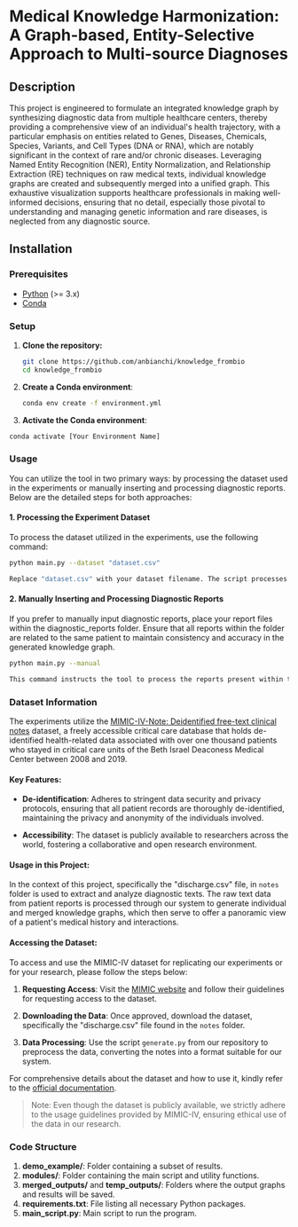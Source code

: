 # Medical Knowledge Harmonization: A Graph-based, Entity-Selective Approach to Multi-source Diagnoses

## Description

This project is engineered to formulate an integrated knowledge graph by synthesizing diagnostic data from multiple healthcare centers, thereby providing a comprehensive view of an individual's health trajectory, with a particular emphasis on entities related to Genes, Diseases, Chemicals, Species, Variants, and Cell Types (DNA or RNA), which are notably significant in the context of rare and/or chronic diseases. Leveraging Named Entity Recognition (NER), Entity Normalization, and Relationship Extraction (RE) techniques on raw medical texts, individual knowledge graphs are created and subsequently merged into a unified graph. This exhaustive visualization supports healthcare professionals in making well-informed decisions, ensuring that no detail, especially those pivotal to understanding and managing genetic information and rare diseases, is neglected from any diagnostic source.

## Installation

### Prerequisites

- [Python](https://www.python.org/) (>= 3.x)
- [Conda](https://docs.conda.io/en/latest/)

### Setup

1. **Clone the repository:**
   ```bash
   git clone https://github.com/anbianchi/knowledge_frombio
   cd knowledge_frombio
2. **Create a Conda environment**:
   ```bash
   conda env create -f environment.yml

3. **Activate the Conda environment**:
  ```bash
  conda activate [Your Environment Name]
  ```

### Usage
You can utilize the tool in two primary ways: by processing the dataset used in the experiments or manually inserting and processing diagnostic reports. Below are the detailed steps for both approaches:

#### 1. Processing the Experiment Dataset

To process the dataset utilized in the experiments, use the following command:

```bash
python main.py --dataset "dataset.csv"

Replace "dataset.csv" with your dataset filename. The script processes the dataset and generates knowledge graphs accordingly.
```

#### 2. Manually Inserting and Processing Diagnostic Reports

If you prefer to manually input diagnostic reports, place your report files within the diagnostic_reports folder. Ensure that all reports within the folder are related to the same patient to maintain consistency and accuracy in the generated knowledge graph.

```bash
python main.py --manual

This command instructs the tool to process the reports present within the diagnostic_reports folder.
```

### Dataset Information

The experiments utilize the [MIMIC-IV-Note: Deidentified free-text clinical notes](https://physionet.org/content/mimic-iv-note/2.2/) dataset, a freely accessible critical care database that holds de-identified health-related data associated with over one thousand patients who stayed in critical care units of the Beth Israel Deaconess Medical Center between 2008 and 2019. 

#### Key Features:
  
- **De-identification**: Adheres to stringent data security and privacy protocols, ensuring that all patient records are thoroughly de-identified, maintaining the privacy and anonymity of the individuals involved.

- **Accessibility**: The dataset is publicly available to researchers across the world, fostering a collaborative and open research environment.

#### Usage in this Project:
In the context of this project, specifically the "discharge.csv" file, in `notes` folder is used to extract and analyze diagnostic texts. The raw text data from patient reports is processed through our system to generate individual and merged knowledge graphs, which then serve to offer a panoramic view of a patient's medical history and interactions.

#### Accessing the Dataset:
To access and use the MIMIC-IV dataset for replicating our experiments or for your research, please follow the steps below:

1. **Requesting Access**: Visit the [MIMIC website](https://physionet.org/content/mimic-iv-note/2.2/) and follow their guidelines for requesting access to the dataset.

2. **Downloading the Data**: Once approved, download the dataset, specifically the "discharge.csv" file found in the `notes` folder. 

3. **Data Processing**: Use the script `generate.py` from our repository to preprocess the data, converting the notes into a format suitable for our system.

For comprehensive details about the dataset and how to use it, kindly refer to the [official documentation](https://mimic.mit.edu/docs/iv/).

> Note: Even though the dataset is publicly available, we strictly adhere to the usage guidelines provided by MIMIC-IV, ensuring ethical use of the data in our research.

### Code Structure
1. **demo_example/**: Folder containing a subset of results.
2. **modules/**: Folder containing the main script and utility functions.
3. **merged_outputs/** and **temp_outputs/**: Folders where the output graphs and results will be saved.
4. **requirements.txt**: File listing all necessary Python packages.
5. **main_script.py**: Main script to run the program.


